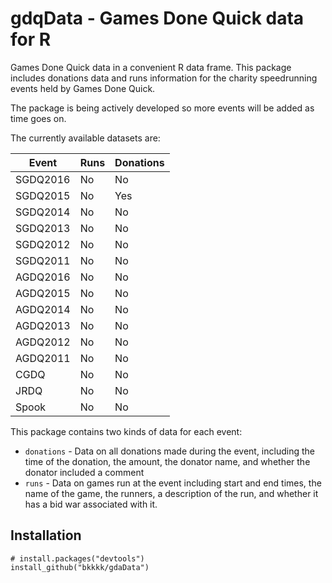 # gdqData - Games Done Quick data for R

Games Done Quick data in a convenient R data frame. This package includes donations data and runs information for the charity speedrunning events held by Games Done Quick.

The package is being actively developed so more events will be added as time goes on.

The currently available datasets are:

| Event | Runs | Donations |
|---|---|---|
| SGDQ2016 | No | No |
| SGDQ2015 | No | Yes |
| SGDQ2014 | No | No |
| SGDQ2013 | No | No |
| SGDQ2012 | No | No |
| SGDQ2011 | No | No |
| AGDQ2016 | No | No |
| AGDQ2015 | No | No |
| AGDQ2014 | No | No |
| AGDQ2013 | No | No |
| AGDQ2012 | No | No |
| AGDQ2011 | No | No |
| CGDQ | No | No |
| JRDQ | No | No |
| Spook | No | No |

This package contains two kinds of data for each event:

* `donations` - Data on all donations made during the event, including the time of the donation, the amount, the donator name, and whether the donator included a comment
* `runs` - Data on games run at the event including start and end times, the name of the game, the runners, a description of the run, and whether it has a bid war associated with it.

## Installation

```
# install.packages("devtools")
install_github("bkkkk/gdaData")
```
